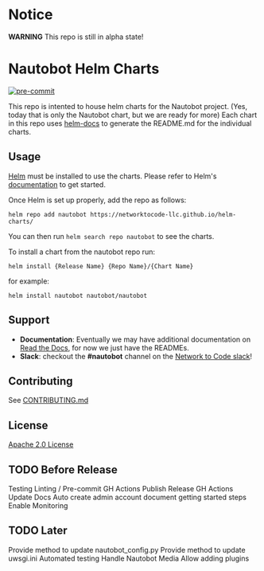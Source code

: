 # Notice

**WARNING** This repo is still in alpha state!

# Nautobot Helm Charts
<!-- ALL-CONTRIBUTORS-BADGE:START - Do not remove or modify this section -->
<!-- [![All Contributors]()](#contributors-) -->
<!-- ALL-CONTRIBUTORS-BADGE:END -->

[![pre-commit](https://img.shields.io/badge/pre--commit-enabled-brightgreen?logo=pre-commit&logoColor=white&style=for-the-badge)](https://github.com/pre-commit/pre-commit)
<!-- [![renovate](https://img.shields.io/badge/renovate-enabled-brightgreen?style=for-the-badge&logo=data:image/svg+xml;base64,)](https://github.com/renovatebot/renovate) -->
<!-- [![Artifact Hub](https://img.shields.io/endpoint?url=https://artifacthub.io/badge/repository/nautobot&style=for-the-badge)](https://artifacthub.io/packages/search?repo=nautobot) -->


This repo is intented to house helm charts for the Nautobot project.  (Yes, today that is only the Nautobot chart, but we are ready for more)  Each chart in this repo uses [helm-docs](https://github.com/norwoodj/helm-docs) to generate the README.md for the individual charts.

## Usage

[Helm](https://helm.sh) must be installed to use the charts.
Please refer to Helm's [documentation](https://helm.sh/docs/) to get started.

Once Helm is set up properly, add the repo as follows:

```console
helm repo add nautobot https://networktocode-llc.github.io/helm-charts/
```

You can then run `helm search repo nautobot` to see the charts.

To install a chart from the nautobot repo run:

```console
helm install {Release Name} {Repo Name}/{Chart Name}
```

for example:

```console
helm install nautobot nautobot/nautobot
```

## Support

* **Documentation**: Eventually we may have additional documentation on [Read the Docs](https://readthedocs.org/), for now we just have the READMEs.
* **Slack**: checkout the **#nautobot** channel on the [Network to Code slack](https://networktocode.slack.com/)!

## Contributing

See [CONTRIBUTING.md](./CONTRIBUTING.md)
## License

[Apache 2.0 License](./LICENSE.txt)

## TODO Before Release
Testing
Linting / Pre-commit
GH Actions Publish Release
GH Actions Update Docs
Auto create admin account
document getting started steps
Enable Monitoring

## TODO Later
Provide method to update nautobot_config.py
Provide method to update uwsgi.ini
Automated testing
Handle Nautobot Media
Allow adding plugins
